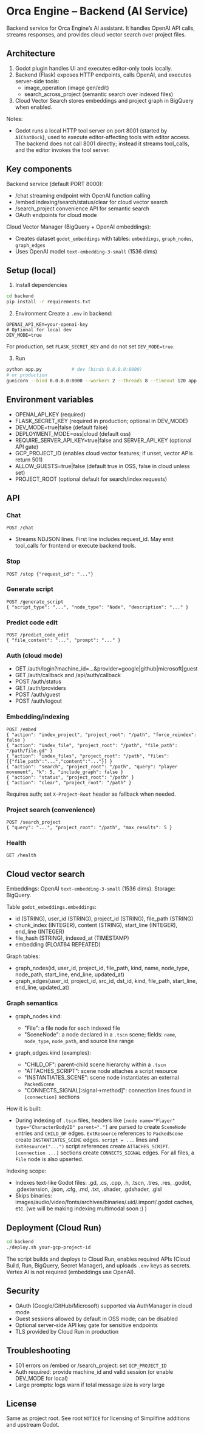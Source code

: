 # Orca Engine – Backend (AI Service)

Backend service for Orca Engine’s AI assistant. It handles OpenAI API calls, streams responses, and provides cloud vector search over project files.

## Architecture

1. Godot plugin handles UI and executes editor-only tools locally.
2. Backend (Flask) exposes HTTP endpoints, calls OpenAI, and executes server-side tools:
   - image_operation (image gen/edit)
   - search_across_project (semantic search over indexed files)
3. Cloud Vector Search stores embeddings and project graph in BigQuery when enabled.

Notes:
- Godot runs a local HTTP tool server on port 8001 (started by `AIChatDock`), used to execute editor-affecting tools with editor access. The backend does not call 8001 directly; instead it streams tool_calls, and the editor invokes the tool server.

## Key components

Backend service (default PORT 8000):
- /chat streaming endpoint with OpenAI function calling
- /embed indexing/search/status/clear for cloud vector search
- /search_project convenience API for semantic search
- OAuth endpoints for cloud mode

Cloud Vector Manager (BigQuery + OpenAI embeddings):
- Creates dataset `godot_embeddings` with tables: `embeddings`, `graph_nodes`, `graph_edges`
- Uses OpenAI model `text-embedding-3-small` (1536 dims)

## Setup (local)

1) Install dependencies
```bash
cd backend
pip install -r requirements.txt
```

2) Environment
Create a `.env` in backend:
```
OPENAI_API_KEY=your-openai-key
# Optional for local dev
DEV_MODE=true
```

For production, set `FLASK_SECRET_KEY` and do not set `DEV_MODE=true`.

3) Run
```bash
python app.py           # dev (binds 0.0.0.0:8000)
# or production
gunicorn --bind 0.0.0.0:8000 --workers 2 --threads 8 --timeout 120 app:app
```

## Environment variables

- OPENAI_API_KEY (required)
- FLASK_SECRET_KEY (required in production; optional in DEV_MODE)
- DEV_MODE=true|false (default false)
- DEPLOYMENT_MODE=oss|cloud (default oss)
- REQUIRE_SERVER_API_KEY=true|false and SERVER_API_KEY (optional API gate)
- GCP_PROJECT_ID (enables cloud vector features; if unset, vector APIs return 501)
- ALLOW_GUESTS=true|false (default true in OSS, false in cloud unless set)
- PROJECT_ROOT (optional default for search/index requests)

## API

### Chat
```http
POST /chat
```
- Streams NDJSON lines. First line includes request_id. May emit tool_calls for frontend or execute backend tools.

### Stop
```http
POST /stop {"request_id": "..."}
```

### Generate script
```http
POST /generate_script
{ "script_type": "...", "node_type": "Node", "description": "..." }
```

### Predict code edit
```http
POST /predict_code_edit
{ "file_content": "...", "prompt": "..." }
```

### Auth (cloud mode)
- GET /auth/login?machine_id=...&provider=google|github|microsoft|guest
- GET /auth/callback and /api/auth/callback
- POST /auth/status
- GET /auth/providers
- POST /auth/guest
- POST /auth/logout

### Embedding/indexing
```http
POST /embed
{ "action": "index_project", "project_root": "/path", "force_reindex": false }
{ "action": "index_file", "project_root": "/path", "file_path": "/path/file.gd" }
{ "action": "index_files", "project_root": "/path", "files": [{"file_path":"...","content":"..."}] }
{ "action": "search", "project_root": "/path", "query": "player movement", "k": 5, "include_graph": false }
{ "action": "status", "project_root": "/path" }
{ "action": "clear", "project_root": "/path" }
```
Requires auth; set `X-Project-Root` header as fallback when needed.

### Project search (convenience)
```http
POST /search_project
{ "query": "...", "project_root": "/path", "max_results": 5 }
```

### Health
```http
GET /health
```

## Cloud vector search

Embeddings: OpenAI `text-embedding-3-small` (1536 dims). Storage: BigQuery.

Table `godot_embeddings.embeddings`:
- id (STRING), user_id (STRING), project_id (STRING), file_path (STRING)
- chunk_index (INTEGER), content (STRING), start_line (INTEGER), end_line (INTEGER)
- file_hash (STRING), indexed_at (TIMESTAMP)
- embedding (FLOAT64 REPEATED)

Graph tables:
- graph_nodes(id, user_id, project_id, file_path, kind, name, node_type, node_path, start_line, end_line, updated_at)
- graph_edges(user_id, project_id, src_id, dst_id, kind, file_path, start_line, end_line, updated_at)

### Graph semantics

- graph_nodes.kind:
  - "File": a file node for each indexed file
  - "SceneNode": a node declared in a `.tscn` scene; fields: `name`, `node_type`, `node_path`, and source line range

- graph_edges.kind (examples):
  - "CHILD_OF": parent-child scene hierarchy within a `.tscn`
  - "ATTACHES_SCRIPT": scene node attaches a script resource
  - "INSTANTIATES_SCENE": scene node instantiates an external `PackedScene`
  - "CONNECTS_SIGNAL[:signal->method]": connection lines found in `[connection]` sections

How it is built:
- During indexing of `.tscn` files, headers like `[node name="Player" type="CharacterBody2D" parent="."]` are parsed to create `SceneNode` entries and `CHILD_OF` edges. `ExtResource` references to `PackedScene` create `INSTANTIATES_SCENE` edges. `script = ...` lines and `ExtResource("...")` script references create `ATTACHES_SCRIPT`. `[connection ...]` sections create `CONNECTS_SIGNAL` edges. For all files, a `File` node is also upserted.

Indexing scope:
- Indexes text-like Godot files: .gd, .cs, .cpp, .h, .tscn, .tres, .res, .godot, .gdextension, .json, .cfg, .md, .txt, .shader, .gdshader, .glsl
- Skips binaries: images/audio/video/fonts/archives/binaries/.uid/.import/.godot caches, etc. (we will be making indexing multimodal soon :) )

## Deployment (Cloud Run)

```bash
cd backend
./deploy.sh your-gcp-project-id
```
The script builds and deploys to Cloud Run, enables required APIs (Cloud Build, Run, BigQuery, Secret Manager), and uploads `.env` keys as secrets. Vertex AI is not required (embeddings use OpenAI).

## Security

- OAuth (Google/GitHub/Microsoft) supported via AuthManager in cloud mode
- Guest sessions allowed by default in OSS mode; can be disabled
- Optional server-side API key gate for sensitive endpoints
- TLS provided by Cloud Run in production

## Troubleshooting

- 501 errors on /embed or /search_project: set `GCP_PROJECT_ID`
- Auth required: provide machine_id and valid session (or enable DEV_MODE for local)
- Large prompts: logs warn if total message size is very large

## License

Same as project root. See root `NOTICE` for licensing of Simplifine additions and upstream Godot.